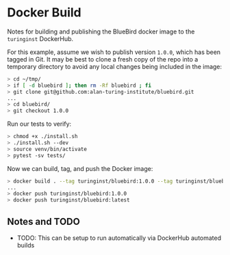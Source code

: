 
# Docker Build

Notes for building and publishing the BlueBird docker image to the `turinginst` DockerHub.

For this example, assume we wish to publish version `1.0.0`, which has been tagged in Git. It may be best to clone a
fresh copy of the repo into a temporary directory to avoid any local changes being included in the image:

```bash
> cd ~/tmp/
> if [ -d bluebird ]; then rm -Rf bluebird ; fi
> git clone git@github.com:alan-turing-institute/bluebird.git
...
> cd bluebird/
> git checkout 1.0.0
```

Run our tests to verify:

```bash
> chmod +x ./install.sh
> ./install.sh --dev
> source venv/bin/activate
> pytest -sv tests/
```

Now we can build, tag, and push the Docker image:

```bash
> docker build . --tag turinginst/bluebird:1.0.0 --tag turinginst/bluebird:latest
...
> docker push turinginst/bluebird:1.0.0
> docker push turinginst/bluebird:latest
```

## Notes and TODO

- TODO: This can be setup to run automatically via DockerHub automated builds
